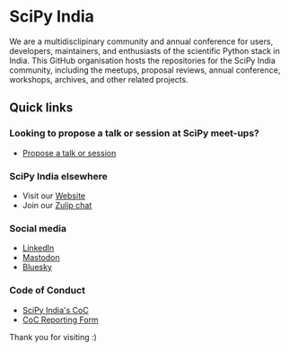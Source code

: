 # SciPy India

We are a multidisclipinary community and annual conference for users, developers, maintainers, and enthusiasts of the scientific Python stack in India. This GitHub organisation hosts the repositories for the SciPy India community, including the meetups, proposal reviews, annual conference, workshops, archives, and other related projects.

## Quick links

### Looking to propose a talk or session at SciPy meet-ups?

- [Propose a talk or session](https://github.com/scipy-india/proposal-reviewing/issues/new?template=talk-proposal.yaml)

### SciPy India elsewhere

- Visit our [Website](https://scipyindia.org)
- Join our [Zulip chat](https://scipyindia.zulipchat.com)

### Social media

- [LinkedIn](https://www.linkedin.com/company/scipyindia)
- [Mastodon](https://fosstodon.org/@scipyindia)
- [Bluesky](https://bsky.app/profile/scipyindia.bsky.social)
<!-- TODO: Uncomment when sorted out
- [Twitter](https://twitter.com/scipyindia)
- [YouTube](https://www.youtube.com/c/SciPyIndia)
  -->

### Code of Conduct

- [SciPy India's CoC](https://github.com/scipy-india/.github/blob/main/CODE_OF_CONDUCT.md)
- [CoC Reporting Form](https://form.jotform.com/scipyindia/scipy-india-coc-reporting-form)

Thank you for visiting :)
